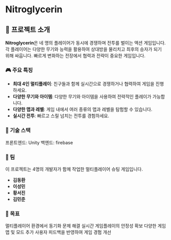 # Nitroglycerin

## 🚀 프로젝트 소개

**Nitroglycerin**은 네 명의 플레이어가 동시에 경쟁하며 전투를 벌이는 액션 게임입니다. 각 플레이어는 다양한 무기와 능력을 활용하여 상대방을 물리치고 최후의 승자가 되기 위해 싸웁니다. 빠르게 변화하는 전장에서 협력과 전략이 중요한 게임입니다.

### 🎮 주요 특징
- **최대 4인 멀티플레이**: 친구들과 함께 실시간으로 경쟁하거나 협력하여 게임을 진행하세요.
- **다양한 무기와 아이템**: 다양한 무기와 아이템을 사용하여 전략적인 플레이가 가능합니다.
- **다양한 맵과 레벨**: 게임 내에서 여러 종류의 맵과 레벨을 탐험할 수 있습니다.
- **실시간 전투**: 빠르고 스릴 넘치는 전투를 경험하세요.

### 🌟 기술 스택
프론트엔드: Unity
백엔드: firebase


### 👥 팀
이 프로젝트는 4명의 개발자가 함께 작업한 멀티플레이어 슈팅 게임입니다.

- **김동환**
- **이성민**
- **황서진**
- **김민준**


### 🎯 목표
멀티플레이어 환경에서 동기화 문제 해결
실시간 게임플레이의 안정성 확보
다양한 게임 맵 및 모드 추가
사용자 피드백을 반영하여 게임 경험 개선
